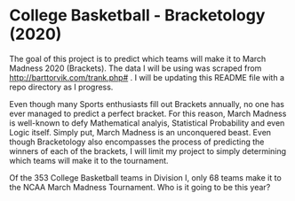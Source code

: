 # College Basketball - Bracketology (2020) 
The goal of this project is to predict which teams will make it to March Madness 2020 (Brackets). The data I will be using was scraped from http://barttorvik.com/trank.php# . I will be updating this README file with a repo directory as I progress. 

Even though many Sports enthusiasts fill out Brackets annually, no one has ever managed to predict a perfect bracket. For this reason, March Madness is well-known to defy Mathematical analyis, Statistical Probability and even Logic itself. Simply put, March Madness is an unconquered beast. Even though Bracketology also encompasses the process of predicting the winners of each of the brackets, I will limit my project to simply determining which teams will make it to the tournament. 

Of the 353 College Basketball teams in Division I, only 68 teams make it to the NCAA March Madness Tournament. Who is it going to be this year?
